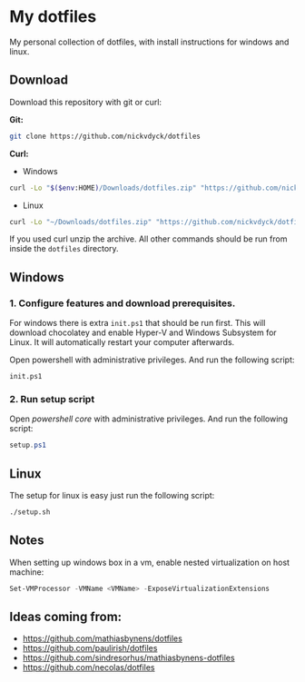# My dotfiles
My personal collection of dotfiles, with install instructions for windows and linux.

## Download
Download this repository with git or curl:

**Git:**

```sh
git clone https://github.com/nickvdyck/dotfiles
```

**Curl:**

- Windows
```sh
curl -Lo "$($env:HOME)/Downloads/dotfiles.zip" "https://github.com/nickvdyck/dotfiles/archive/master.zip"
```

- Linux
```sh
curl -Lo "~/Downloads/dotfiles.zip" "https://github.com/nickvdyck/dotfiles/archive/master.zip"
```

If you used curl unzip the archive. All other commands should be run from inside the `dotfiles` directory.

## Windows

### 1. Configure features and download prerequisites. 
For windows there is extra `init.ps1` that should be run first. This will download chocolatey and enable Hyper-V and Windows Subsystem for Linux. It will automatically restart your computer afterwards.

Open powershell with administrative privileges. And run the following script:
```
init.ps1
```
### 2. Run setup script

Open *powershell core* with administrative privileges. And run the following script:
```powershell
setup.ps1
```

## Linux
The setup for linux is easy just run the following script:
```sh
./setup.sh
```

## Notes

When setting up windows box in a vm, enable nested virtualization on host machine:
```powershell
Set-VMProcessor -VMName <VMName> -ExposeVirtualizationExtensions
```

## Ideas coming from:
- https://github.com/mathiasbynens/dotfiles
- https://github.com/paulirish/dotfiles
- https://github.com/sindresorhus/mathiasbynens-dotfiles
- https://github.com/necolas/dotfiles
